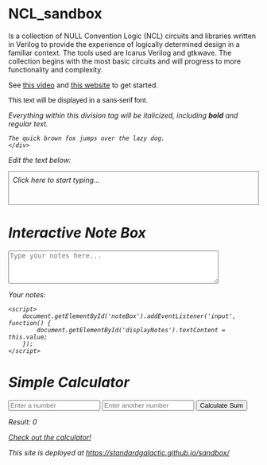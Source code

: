 # NCL_sandbox
Is a collection of NULL Convention Logic (NCL) circuits and libraries written in Verilog to provide the experience of logically determined design in a familiar context. The tools used are Icarus Verilog and gtkwave. The collection begins with the most basic circuits and will progress to more functionality and complexity.

See [this video](http://www.youtube.com/watch?v=zL1K6K1g6NY) and [this website](http://www.karlfant.net/NCLsandbox) to get started.

<p style="font-family: sans-serif;">
    This text will be displayed in a sans-serif font.

 </p>

   <div style="font-style: italic;">
    Everything within this division tag will be italicized, including <strong>bold</strong> and regular text.
    
    The quick brown fox jumps over the lazy dog. 
    </div>

<p>Edit the text below:</p>
<div contenteditable="true" style="border: 1px solid gray; min-height: 50px; padding: 8px;">
    Click here to start typing...
</div>

  <h1>Interactive Note Box</h1>
    <textarea id="noteBox" placeholder="Type your notes here..." rows="4" cols="50"></textarea>
    <p>Your notes: <span id="displayNotes"></span></p>

    <script>
        document.getElementById('noteBox').addEventListener('input', function() {
            document.getElementById('displayNotes').textContent = this.value;
        });
    </script>


<h1>Simple Calculator</h1>
    <input type="number" id="value1" placeholder="Enter a number">
    <input type="number" id="value2" placeholder="Enter another number">
    <button onclick="calculateSum()">Calculate Sum</button>
    <p>Result: <span id="result">0</span></p>



[Check out the calculator!](./calculator.html)




This site is deployed at https://standardgalactic.github.io/sandbox/

